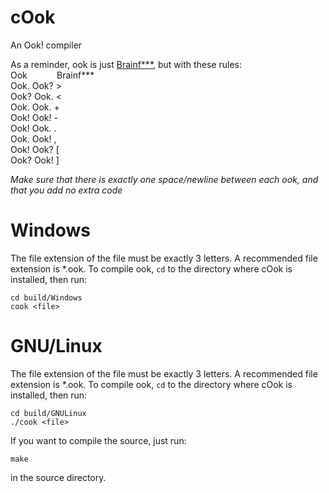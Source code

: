# cOok
An Ook! compiler

As a reminder, ook is just [Brainf\*\*\*](https://esolangs.org/wiki/Brainfuck), but with these rules:  
Ook&nbsp;&nbsp;&nbsp;&nbsp;&nbsp;&nbsp;&nbsp;&nbsp;&nbsp;&nbsp;&nbsp;&nbsp;Brainf\*\*\*  
Ook. Ook?    >  
Ook? Ook.    <  
Ook. Ook.    +  
Ook! Ook!    -  
Ook! Ook.    .  
Ook. Ook!    ,  
Ook! Ook?    [  
Ook? Ook!    ]  

*Make sure that there is exactly one space/newline between each ook, and that you add no extra code*

# Windows

The file extension of the file must be exactly 3 letters. A recommended file extension is *.ook.
To compile ook, `cd` to the directory where cOok is installed, then run:
```
cd build/Windows
cook <file>
```

# GNU/Linux
The file extension of the file must be exactly 3 letters. A recommended file extension is *.ook.
To compile ook, `cd` to the directory where cOok is installed, then run:
```
cd build/GNULinux
./cook <file>
```

If you want to compile the source, just run:
```
make
```
in the source directory.
